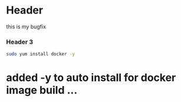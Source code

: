 # Header

this is my bugfix

### Header 3

```sh
sudo yum install docker -y
```

# added -y to auto install for docker image build ...
